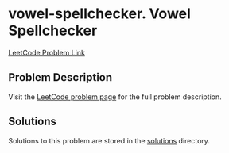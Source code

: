 # vowel-spellchecker. Vowel Spellchecker

[LeetCode Problem Link](https://leetcode.com/problems/vowel_spellchecker/)

## Problem Description

Visit the [LeetCode problem page](https://leetcode.com/problems/vowel_spellchecker/) for the full problem description.

## Solutions

Solutions to this problem are stored in the [solutions](./solutions) directory.
